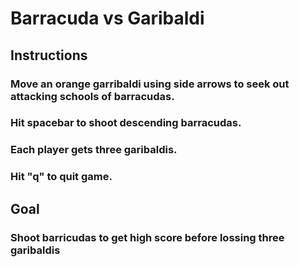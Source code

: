 # Barracuda vs Garibaldi

## Instructions

### Move an orange garribaldi using side arrows to seek out attacking schools of barracudas.

### Hit spacebar to shoot descending barracudas.

### Each player gets three garibaldis.

### Hit "q" to quit game.

## Goal

### Shoot barricudas to get high score before lossing three garibaldis
